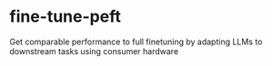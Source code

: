 # fine-tune-peft
Get comparable performance to full finetuning by adapting LLMs to downstream tasks using consumer hardware
